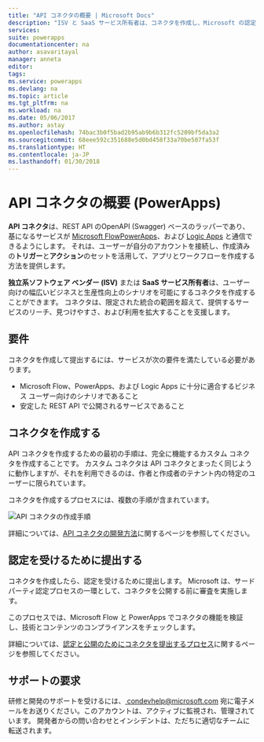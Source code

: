 ```yaml
---
title: "API コネクタの概要 | Microsoft Docs"
description: "ISV と SaaS サービス所有者は、コネクタを作成し、Microsoft の認定を受けることができます。"
services: 
suite: powerapps
documentationcenter: na
author: asavaritayal
manager: anneta
editor: 
tags: 
ms.service: powerapps
ms.devlang: na
ms.topic: article
ms.tgt_pltfrm: na
ms.workload: na
ms.date: 05/06/2017
ms.author: astay
ms.openlocfilehash: 74bac3b0f5bad2b95ab9b6b312fc5209bf5da3a2
ms.sourcegitcommit: 68eee592c351688e5d0bd458f33a70be507fa53f
ms.translationtype: HT
ms.contentlocale: ja-JP
ms.lasthandoff: 01/30/2018
---
```

# <a name="api-connector-overview-powerapps"></a>API コネクタの概要 (PowerApps)
**API コネクタ**は、REST API のOpenAPI (Swagger) ベースのラッパーであり、基になるサービスが [Microsoft Flow](https://flow.microsoft.com)[PowerApps](https://powerapps.microsoft.com)、および [Logic Apps](https://docs.microsoft.com/azure/logic-apps/) と通信できるようにします。 それは、ユーザーが自分のアカウントを接続し、作成済みの**トリガー**と**アクション**のセットを活用して、アプリとワークフローを作成する方法を提供します。

**独立系ソフトウェア ベンダー (ISV)** または **SaaS サービス所有者**は、ユーザー向けの幅広いビジネスと生産性向上のシナリオを可能にするコネクタを作成することができます。 コネクタは、限定された統合の範囲を超えて、提供するサービスのリーチ、見つけやすさ、および利用を拡大することを支援します。

## <a name="requirements"></a>要件
コネクタを作成して提出するには、サービスが次の要件を満たしている必要があります。

* Microsoft Flow、PowerApps、および Logic Apps に十分に適合するビジネス ユーザー向けのシナリオであること
* 安定した REST API で公開されるサービスであること

## <a name="build-your-connector"></a>コネクタを作成する
API コネクタを作成するための最初の手順は、完全に機能するカスタム コネクタを作成することです。 カスタム コネクタは API コネクタとまったく同じように動作しますが、それを利用できるのは、作者と作成者のテナント内の特定のユーザーに限られています。

コネクタを作成するプロセスには、複数の手順が含まれています。

![API コネクタの作成手順](./media/api-connectors-overview/authoring-steps.png)

詳細については、[API コネクタの開発方法](api-connector-dev.md)に関するページを参照してください。

## <a name="submit-for-certification"></a>認定を受けるために提出する
コネクタを作成したら、認定を受けるために提出します。 Microsoft は、サード パーティ認定プロセスの一環として、コネクタを公開する前に審査を実施します。

このプロセスでは、Microsoft Flow と PowerApps でコネクタの機能を検証し、技術とコンテンツのコンプライアンスをチェックします。

詳細については、[認定と公開のためにコネクタを提出するプロセス](api-connector-submission.md)に関するページを参照してください。

## <a name="get-support"></a>サポートの要求
研修と開発のサポートを受けるには、[ condevhelp@microsoft.com](mailto:condevhelp@microsoft.com) 宛に電子メールをお送りください。このアカウントは、アクティブに監視され、管理されています。 開発者からの問い合わせとインシデントは、ただちに適切なチームに転送されます。

